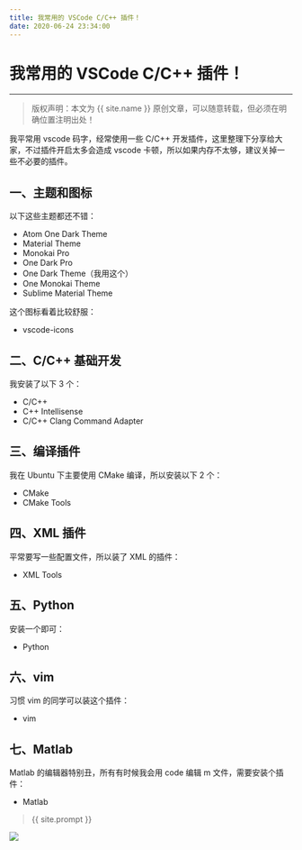 ```yaml
---
title: 我常用的 VSCode C/C++ 插件！
date: 2020-06-24 23:34:00
---
```

# 我常用的 VSCode C/C++ 插件！
***
> 版权声明：本文为 {{ site.name }} 原创文章，可以随意转载，但必须在明确位置注明出处！


我平常用 vscode 码字，经常使用一些 C/C++ 开发插件，这里整理下分享给大家，不过插件开启太多会造成 vscode 卡顿，所以如果内存不太够，建议关掉一些不必要的插件。

## 一、主题和图标

以下这些主题都还不错：

- Atom One Dark Theme
- Material Theme
- Monokai Pro
- One Dark Pro
- One Dark Theme（我用这个）
- One Monokai Theme
- Sublime Material Theme

这个图标看着比较舒服：

- vscode-icons

## 二、C/C++ 基础开发

我安装了以下 3 个：

- C/C++
- C++ Intellisense
- C/C++ Clang Command Adapter

## 三、编译插件

我在 Ubuntu 下主要使用 CMake 编译，所以安装以下 2 个：

- CMake
- CMake Tools

## 四、XML 插件

平常要写一些配置文件，所以装了 XML 的插件：

- XML Tools

## 五、Python

安装一个即可：

- Python

## 六、vim

习惯 vim 的同学可以装这个插件：

- vim

## 七、Matlab

Matlab 的编辑器特别丑，所有有时候我会用 code 编辑 m 文件，需要安装个插件：

- Matlab


> {{ site.prompt }}



![](https://dlonng.oss-cn-shenzhen.aliyuncs.com/blog/dlonng_qrcode.jpg#pic_center)